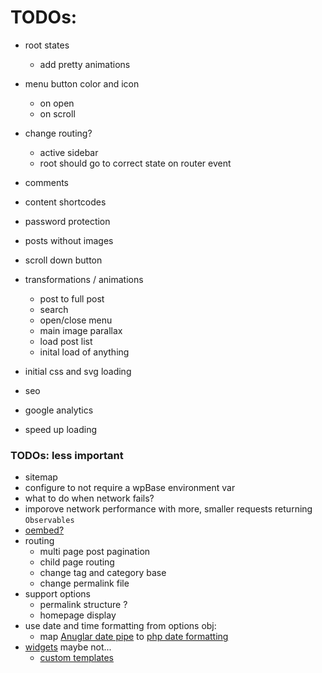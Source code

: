 # TODOs:
- root states
	- add pretty animations
- menu button color and icon
	- on open
	- on scroll
- change routing?
	- active sidebar
	- root should go to correct state on router event

- comments
- content shortcodes
- password protection
- posts without images
- scroll down button

- transformations / animations
	- post to full post
	- search
	- open/close menu
	- main image parallax
	- load post list
	- inital load of anything

- initial css and svg loading

- seo
- google analytics
- speed up loading




### TODOs: less important
- sitemap
- configure to not require a wpBase environment var
- what to do when network fails?
- imporove network performance with more, smaller requests returning `Observables`
- [oembed?](https://codex.wordpress.org/Embeds)
- routing
  - multi page post pagination
  - child page routing
  - change tag and category base
  - change permalink file
- support options
    - permalink structure ?
    - homepage display
- use date and time formatting from options obj:
    - map [Anuglar date pipe](https://angular.io/api/common/DatePipe) to [php date formatting](https://codex.wordpress.org/Formatting_Date_and_Time)
- [widgets](https://wordpress.org/plugins/wp-rest-api-sidebars/) maybe not...
    - [custom templates](https://wordpress.stackexchange.com/questions/97411/code-for-recent-posts-widget)
